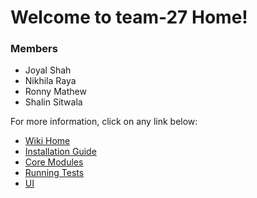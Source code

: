 # Welcome to team-27 Home!

### Members
* Joyal Shah
* Nikhila Raya
* Ronny Mathew
* Shalin Sitwala

For more information, click on any link below:
* [Wiki Home](https://github.ccs.neu.edu/cs5500/team-27/wiki)
* [Installation Guide](https://github.ccs.neu.edu/cs5500/team-27/wiki/Installation-Guide)
* [Core Modules](https://github.ccs.neu.edu/cs5500/team-27/wiki/Core-Modules)
* [Running Tests](https://github.ccs.neu.edu/cs5500/team-27/wiki/Running-Tests)
* [UI](https://github.ccs.neu.edu/cs5500/team-27/wiki/UI)
